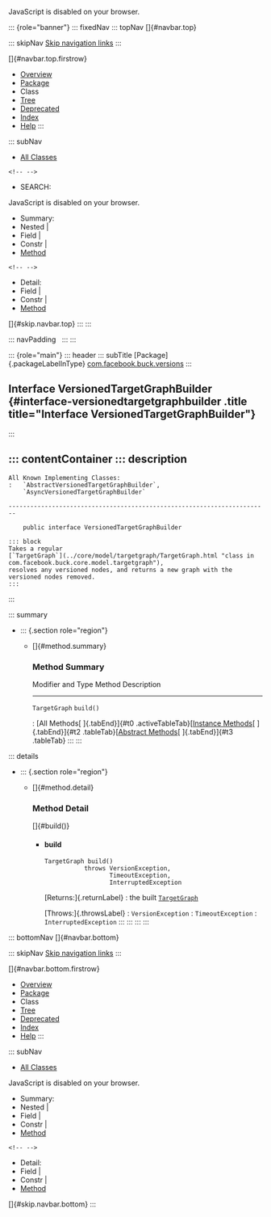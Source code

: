 <div>

JavaScript is disabled on your browser.

</div>

::: {role="banner"}
::: fixedNav
::: topNav
[]{#navbar.top}

::: skipNav
[Skip navigation links](#skip.navbar.top "Skip navigation links")
:::

[]{#navbar.top.firstrow}

-   [Overview](../../../../index.html)
-   [Package](package-summary.html)
-   Class
-   [Tree](package-tree.html)
-   [Deprecated](../../../../deprecated-list.html)
-   [Index](../../../../index-all.html)
-   [Help](../../../../help-doc.html)
:::

::: subNav
-   [All Classes](../../../../allclasses.html)

```{=html}
<!-- -->
```
-   SEARCH:

<div>

<div>

JavaScript is disabled on your browser.

</div>

</div>

<div>

-   Summary: 
-   Nested \| 
-   Field \| 
-   Constr \| 
-   [Method](#method.summary)

```{=html}
<!-- -->
```
-   Detail: 
-   Field \| 
-   Constr \| 
-   [Method](#method.detail)

</div>

[]{#skip.navbar.top}
:::
:::

::: navPadding
 
:::
:::

::: {role="main"}
::: header
::: subTitle
[Package]{.packageLabelInType} [com.facebook.buck.versions](package-summary.html)
:::

## Interface VersionedTargetGraphBuilder {#interface-versionedtargetgraphbuilder .title title="Interface VersionedTargetGraphBuilder"}
:::

::: contentContainer
::: description
-   

    All Known Implementing Classes:
    :   `AbstractVersionedTargetGraphBuilder`,
        `AsyncVersionedTargetGraphBuilder`

    ------------------------------------------------------------------------

        public interface VersionedTargetGraphBuilder

    ::: block
    Takes a regular
    [`TargetGraph`](../core/model/targetgraph/TargetGraph.html "class in com.facebook.buck.core.model.targetgraph"),
    resolves any versioned nodes, and returns a new graph with the
    versioned nodes removed.
    :::
:::

::: summary
-   ::: {.section role="region"}
    -   []{#method.summary}

        ### Method Summary

          Modifier and Type   Method      Description
          ------------------- ----------- -------------
          `TargetGraph`       `build()`    

          : [All Methods[ ]{.tabEnd}]{#t0 .activeTableTab}[[Instance
          Methods](javascript:show(2);)[ ]{.tabEnd}]{#t2
          .tableTab}[[Abstract
          Methods](javascript:show(4);)[ ]{.tabEnd}]{#t3 .tableTab}
    :::
:::

::: details
-   ::: {.section role="region"}
    -   []{#method.detail}

        ### Method Detail

        []{#build()}

        -   #### build

            ``` methodSignature
            TargetGraph build()
                       throws VersionException,
                              TimeoutException,
                              InterruptedException
            ```

            [Returns:]{.returnLabel}
            :   the built
                [`TargetGraph`](../core/model/targetgraph/TargetGraph.html "class in com.facebook.buck.core.model.targetgraph")

            [Throws:]{.throwsLabel}
            :   `VersionException`
            :   `TimeoutException`
            :   `InterruptedException`
    :::
:::
:::
:::

::: bottomNav
[]{#navbar.bottom}

::: skipNav
[Skip navigation links](#skip.navbar.bottom "Skip navigation links")
:::

[]{#navbar.bottom.firstrow}

-   [Overview](../../../../index.html)
-   [Package](package-summary.html)
-   Class
-   [Tree](package-tree.html)
-   [Deprecated](../../../../deprecated-list.html)
-   [Index](../../../../index-all.html)
-   [Help](../../../../help-doc.html)
:::

::: subNav
-   [All Classes](../../../../allclasses.html)

<div>

<div>

JavaScript is disabled on your browser.

</div>

</div>

<div>

-   Summary: 
-   Nested \| 
-   Field \| 
-   Constr \| 
-   [Method](#method.summary)

```{=html}
<!-- -->
```
-   Detail: 
-   Field \| 
-   Constr \| 
-   [Method](#method.detail)

</div>

[]{#skip.navbar.bottom}
:::
